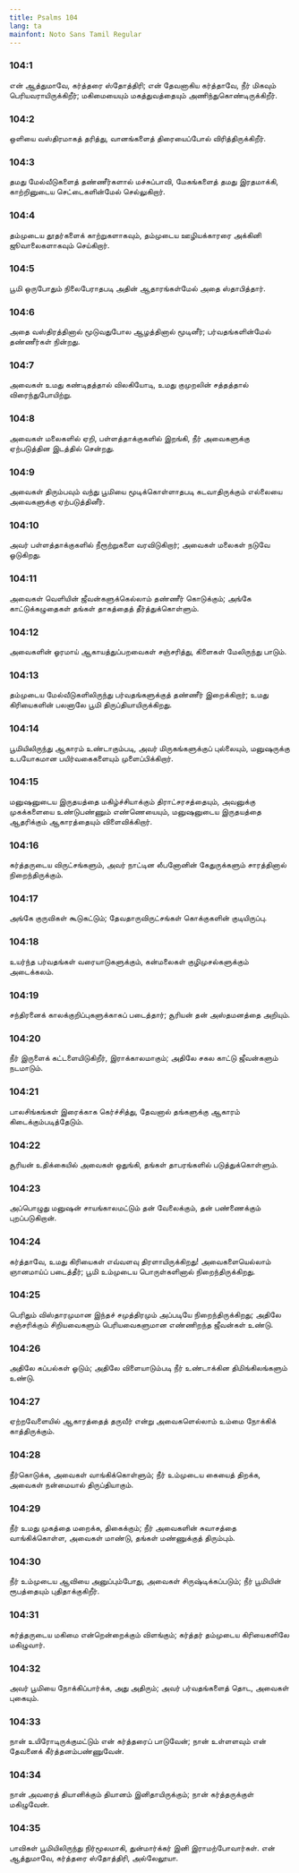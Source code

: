 ```yaml
---
title: Psalms 104
lang: ta
mainfont: Noto Sans Tamil Regular
---
```


###  104:1

என் ஆத்துமாவே, கர்த்தரை ஸ்தோத்திரி; என் தேவனாகிய கர்த்தாவே, நீர் மிகவும் பெரியவராயிருக்கிறீர்; மகிமையையும் மகத்துவத்தையும் அணிந்துகொண்டிருக்கிறீர்.

###  104:2

ஒளியை வஸ்திரமாகத் தரித்து, வானங்களைத் திரையைப்போல் விரித்திருக்கிறீர்.

###  104:3

தமது மேல்வீடுகளைத் தண்ணீர்களால் மச்சுப்பாவி, மேகங்களைத் தமது இரதமாக்கி, காற்றினுடைய செட்டைகளின்மேல் செல்லுகிறார்.

###  104:4

தம்முடைய தூதர்களைக் காற்றுகளாகவும், தம்முடைய ஊழியக்காரரை அக்கினி ஜூவாலைகளாகவும் செய்கிறார்.

###  104:5

பூமி ஒருபோதும் நிலைபேராதபடி அதின் ஆதாரங்கள்மேல் அதை ஸ்தாபித்தார்.

###  104:6

அதை வஸ்திரத்தினால் மூடுவதுபோல ஆழத்தினால் மூடினீர்; பர்வதங்களின்மேல் தண்ணீர்கள் நின்றது.

###  104:7

அவைகள் உமது கண்டிதத்தால் விலகியோடி, உமது குமுறலின் சத்தத்தால் விரைந்துபோயிற்று.

###  104:8

அவைகள் மலைகளில் ஏறி, பள்ளத்தாக்குகளில் இறங்கி, நீர் அவைகளுக்கு ஏற்படுத்தின இடத்தில் சென்றது.

###  104:9

அவைகள் திரும்பவும் வந்து பூமியை மூடிக்கொள்ளாதபடி கடவாதிருக்கும் எல்லையை அவைகளுக்கு ஏற்படுத்தினீர்.

###  104:10

அவர் பள்ளத்தாக்குகளில் நீரூற்றுகளை வரவிடுகிறார்; அவைகள் மலைகள் நடுவே ஓடுகிறது.

###  104:11

அவைகள் வெளியின் ஜீவன்களுக்கெல்லாம் தண்ணீர் கொடுக்கும்; அங்கே காட்டுக்கழுதைகள் தங்கள் தாகத்தைத் தீர்த்துக்கொள்ளும்.

###  104:12

அவைகளின் ஓரமாய் ஆகாயத்துப்பறவைகள் சஞ்சரித்து, கிளைகள் மேலிருந்து பாடும்.

###  104:13

தம்முடைய மேல்வீடுகளிலிருந்து பர்வதங்களுக்குத் தண்ணீர் இறைக்கிறார்; உமது கிரியைகளின் பலனாலே பூமி திருப்தியாயிருக்கிறது.

###  104:14

பூமியிலிருந்து ஆகாரம் உண்டாகும்படி, அவர் மிருகங்களுக்குப் புல்லையும், மனுஷருக்கு உபயோகமான பயிர்வகைகளையும் முளைப்பிக்கிறார்.

###  104:15

மனுஷனுடைய இருதயத்தை மகிழ்ச்சியாக்கும் திராட்சரசத்தையும், அவனுக்கு முகக்களையை உண்டுபண்ணும் எண்ணெயையும், மனுஷனுடைய இருதயத்தை ஆதரிக்கும் ஆகாரத்தையும் விளைவிக்கிறார்.

###  104:16

கர்த்தருடைய விருட்சங்களும், அவர் நாட்டின லீபனோனின் கேதுருக்களும் சாரத்தினால் நிறைந்திருக்கும்.

###  104:17

அங்கே குருவிகள் கூடுகட்டும்; தேவதாருவிருட்சங்கள் கொக்குகளின் குடியிருப்பு.

###  104:18

உயர்ந்த பர்வதங்கள் வரையாடுகளுக்கும், கன்மலைகள் குழிமுசல்களுக்கும் அடைக்கலம்.

###  104:19

சந்திரனைக் காலக்குறிப்புகளுக்காகப் படைத்தார்; சூரியன் தன் அஸ்தமனத்தை அறியும்.

###  104:20

நீர் இருளைக் கட்டளையிடுகிறீர், இராக்காலமாகும்; அதிலே சகல காட்டு ஜீவன்களும் நடமாடும்.

###  104:21

பாலசிங்கங்கள் இரைக்காக கெர்ச்சித்து, தேவனால் தங்களுக்கு ஆகாரம் கிடைக்கும்படித்தேடும்.

###  104:22

சூரியன் உதிக்கையில் அவைகள் ஒதுங்கி, தங்கள் தாபரங்களில் படுத்துக்கொள்ளும்.

###  104:23

அப்பொழுது மனுஷன் சாயங்காலமட்டும் தன் வேலைக்கும், தன் பண்ணைக்கும் புறப்படுகிறான்.

###  104:24

கர்த்தாவே, உமது கிரியைகள் எவ்வளவு திரளாயிருக்கிறது! அவைகளையெல்லாம் ஞானமாய்ப் படைத்தீர்; பூமி உம்முடைய பொருள்களினால் நிறைந்திருக்கிறது.

###  104:25

பெரிதும் விஸ்தாரமுமான இந்தச் சமுத்திரமும் அப்படியே நிறைந்திருக்கிறது; அதிலே சஞ்சரிக்கும் சிறியவைகளும் பெரியவைகளுமான எண்ணிறந்த ஜீவன்கள் உண்டு.

###  104:26

அதிலே கப்பல்கள் ஓடும்; அதிலே விளையாடும்படி நீர் உண்டாக்கின திமிங்கிலங்களும் உண்டு.

###  104:27

ஏற்றவேளையில் ஆகாரத்தைத் தருவீர் என்று அவைகளெல்லாம் உம்மை நோக்கிக் காத்திருக்கும்.

###  104:28

நீர்கொடுக்க, அவைகள் வாங்கிக்கொள்ளும்; நீர் உம்முடைய கையைத் திறக்க, அவைகள் நன்மையால் திருப்தியாகும்.

###  104:29

நீர் உமது முகத்தை மறைக்க, திகைக்கும்; நீர் அவைகளின் சுவாசத்தை வாங்கிக்கொள்ள, அவைகள் மாண்டு, தங்கள் மண்ணுக்குத் திரும்பும்.

###  104:30

நீர் உம்முடைய ஆவியை அனுப்பும்போது, அவைகள் சிருஷ்டிக்கப்படும்; நீர் பூமியின் ரூபத்தையும் புதிதாக்குகிறீர்.

###  104:31

கர்த்தருடைய மகிமை என்றென்றைக்கும் விளங்கும்; கர்த்தர் தம்முடைய கிரியைகளிலே மகிழுவார்.

###  104:32

அவர் பூமியை நோக்கிப்பார்க்க, அது அதிரும்; அவர் பர்வதங்களைத் தொட, அவைகள் புகையும்.

###  104:33

நான் உயிரோடிருக்குமட்டும் என் கர்த்தரைப் பாடுவேன்; நான் உள்ளளவும் என் தேவனைக் கீர்த்தனம்பண்ணுவேன்.

###  104:34

நான் அவரைத் தியானிக்கும் தியானம் இனிதாயிருக்கும்; நான் கர்த்தருக்குள் மகிழுவேன்.

###  104:35

பாவிகள் பூமியிலிருந்து நிர்மூலமாகி, துன்மார்க்கர் இனி இராமற்போவார்கள். என் ஆத்துமாவே, கர்த்தரை ஸ்தோத்திரி, அல்லேலூயா.

